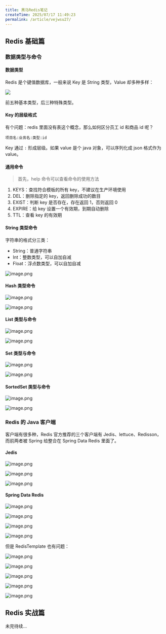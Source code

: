 ```yaml
---
title: 黑马Redis笔记
createTime: 2025/07/17 11:49:23
permalink: /article/vejwsu27/
---
```

## Redis 基础篇

### 数据类型与命令

#### 数据类型

Redis 是个键值数据库，一般来说 Key 是 String 类型，Value 却多种多样：

![](https://raw.githubusercontent.com/MrSibe/obsidian_images/main/20250716222752.png)

前五种基本类型，后三种特殊类型。

#### Key 的层级格式

有个问题：redis 里面没有表这个概念，那么如何区分员工 id 和商品 id 呢？

`项目名:业务名:类型:id`

Key 通过 `:` 形成层级。如果 value 是个 java 对象，可以序列化成 json 格式作为 value。

#### 通用命令

> 首先，help 命令可以查看命令的使用方法

1. KEYS：查找符合模板的所有 key，不建议在生产环境使用
2. DEL：删除指定的 key，返回删除成功的数目
3. EXIST：判断 key 是否存在，存在返回 1，否则返回 0
4. EXPIRE：给 key 设置一个有效期，到期自动删除
5. TTL：查看 key 的有效期

#### String 类型命令

字符串的格式分三类：

- String：普通字符串
- Int：整数类型，可以自加自减
- Float：浮点数类型，可以自加自减

![image.png](https://raw.githubusercontent.com/MrSibe/obsidian_images/main/20250716225506.png)

#### Hash 类型命令

![image.png](https://raw.githubusercontent.com/MrSibe/obsidian_images/main/20250717102503.png)

![image.png](https://raw.githubusercontent.com/MrSibe/obsidian_images/main/20250717103122.png)

#### List 类型与命令

![image.png](https://raw.githubusercontent.com/MrSibe/obsidian_images/main/20250717103242.png)

![image.png](https://raw.githubusercontent.com/MrSibe/obsidian_images/main/20250717103313.png)

#### Set 类型与命令

![image.png](https://raw.githubusercontent.com/MrSibe/obsidian_images/main/20250717103443.png)

![image.png](https://raw.githubusercontent.com/MrSibe/obsidian_images/main/20250717103530.png)

#### SortedSet 类型与命令

![image.png](https://raw.githubusercontent.com/MrSibe/obsidian_images/main/20250717103616.png)

![image.png](https://raw.githubusercontent.com/MrSibe/obsidian_images/main/20250717103638.png)

### Redis 的 Java 客户端

客户端有很多种，Redis 官方推荐的三个客户端有 Jedis、lettuce、Redisson，而前两者被 Spring 给整合在 Spring Data Redis 里面了。

#### Jedis

![image.png](https://raw.githubusercontent.com/MrSibe/obsidian_images/main/20250717104453.png)

![image.png](https://raw.githubusercontent.com/MrSibe/obsidian_images/main/20250717104734.png)

![image.png](https://raw.githubusercontent.com/MrSibe/obsidian_images/main/20250717111143.png)

#### Spring Data Redis

![image.png](https://raw.githubusercontent.com/MrSibe/obsidian_images/main/20250717111343.png)

![image.png](https://raw.githubusercontent.com/MrSibe/obsidian_images/main/20250717111437.png)

![image.png](https://raw.githubusercontent.com/MrSibe/obsidian_images/main/20250717112018.png)

![image.png](https://raw.githubusercontent.com/MrSibe/obsidian_images/main/20250717112047.png)

但是 RedisTemplate 也有问题：

![image.png](https://raw.githubusercontent.com/MrSibe/obsidian_images/main/20250717113627.png)

![image.png](https://raw.githubusercontent.com/MrSibe/obsidian_images/main/20250717113719.png)

![image.png](https://raw.githubusercontent.com/MrSibe/obsidian_images/main/20250717113922.png)

![image.png](https://raw.githubusercontent.com/MrSibe/obsidian_images/main/20250717113959.png)

![image.png](https://raw.githubusercontent.com/MrSibe/obsidian_images/main/20250717114037.png)

## Redis 实战篇

未完待续...
